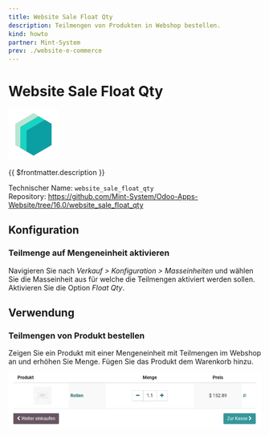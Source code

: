 ```yaml
---
title: Website Sale Float Qty
description: Teilmengen von Produkten in Webshop bestellen.
kind: howto
partner: Mint-System
prev: ./website-e-commerce
---
```


# Website Sale Float Qty
![icon_oms_box](attachments/icons_odoo_mint_system.png)

{{ $frontmatter.description }}

Technischer Name: `website_sale_float_qty`\
Repository: <https://github.com/Mint-System/Odoo-Apps-Website/tree/16.0/website_sale_float_qty>

## Konfiguration

### Teilmenge auf Mengeneinheit aktivieren

Navigieren Sie nach *Verkauf > Konfiguration > Masseinheiten* und wählen Sie die Masseinheit aus für welche die Teilmengen aktiviert werden sollen. Aktivieren Sie die Option *Float Qty*.

## Verwendung

### Teilmengen von Produkt bestellen

Zeigen Sie ein Produkt mit einer Mengeneinheit mit Teilmengen im Webshop an und erhöhen Sie Menge. Fügen Sie das Produkt dem Warenkorb hinzu.

![](attachments/Website%20Sale%20Float%20Qty.png)
